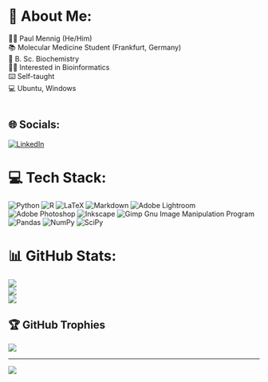# 💫 About Me:
🙋‍♂️ Paul Mennig (He/Him)<br>📚 Molecular Medicine Student (Frankfurt, Germany)<br>🥼 B. Sc. Biochemistry<br>👨‍💻 Interested in Bioinformatics<br>⌨️ Self-taught<br>💻 Ubuntu, Windows<br><br>


## 🌐 Socials:
[![LinkedIn](https://img.shields.io/badge/LinkedIn-%230077B5.svg?logo=linkedin&logoColor=white)](https://linkedin.com/in/paul-mennig) 

# 💻 Tech Stack:
![Python](https://img.shields.io/badge/python-3670A0?style=flat&logo=python&logoColor=ffdd54) ![R](https://img.shields.io/badge/r-%23276DC3.svg?style=flat&logo=r&logoColor=white) ![LaTeX](https://img.shields.io/badge/latex-%23008080.svg?style=flat&logo=latex&logoColor=white) ![Markdown](https://img.shields.io/badge/markdown-%23000000.svg?style=flat&logo=markdown&logoColor=white) ![Adobe Lightroom](https://img.shields.io/badge/Adobe%20Lightroom-31A8FF.svg?style=flat&logo=Adobe%20Lightroom&logoColor=white) ![Adobe Photoshop](https://img.shields.io/badge/adobephotoshop-%2331A8FF.svg?style=flat&logo=adobephotoshop&logoColor=white) ![Inkscape](https://img.shields.io/badge/Inkscape-e0e0e0?style=flat&logo=inkscape&logoColor=080A13) ![Gimp Gnu Image Manipulation Program](https://img.shields.io/badge/Gimp-657D8B?style=flat&logo=gimp&logoColor=FFFFFF) ![Pandas](https://img.shields.io/badge/pandas-%23150458.svg?style=flat&logo=pandas&logoColor=white) ![NumPy](https://img.shields.io/badge/numpy-%23013243.svg?style=flat&logo=numpy&logoColor=white) ![SciPy](https://img.shields.io/badge/SciPy-%230C55A5.svg?style=flat&logo=scipy&logoColor=%white)
# 📊 GitHub Stats:
![](https://github-readme-stats.vercel.app/api?username=pmaen&theme=gruvbox&hide_border=false&include_all_commits=true&count_private=true)<br/>
![](https://github-readme-streak-stats.herokuapp.com/?user=pmaen&theme=gruvbox&hide_border=false)<br/>
![](https://github-readme-stats.vercel.app/api/top-langs/?username=pmaen&theme=gruvbox&hide_border=false&include_all_commits=true&count_private=true&layout=compact)

## 🏆 GitHub Trophies
![](https://github-profile-trophy.vercel.app/?username=pmaen&theme=gruvbox&no-frame=false&no-bg=false&margin-w=4)

---
[![](https://visitcount.itsvg.in/api?id=pmaen&icon=0&color=0)](https://visitcount.itsvg.in)
